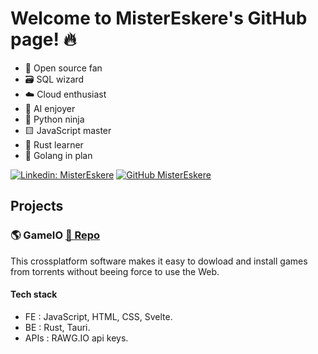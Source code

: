 # Welcome to MisterEskere's GitHub page! 🔥

- 🐧 Open source fan
- 🗃️ SQL wizard
- ☁️ Cloud enthusiast
- 🤖 AI enjoyer
- 🐍 Python ninja
- 🟨 JavaScript master
- 🦀 Rust learner
- 🐹 Golang in plan

[![Linkedin: MisterEskere](https://img.shields.io/badge/-Claudiu%20Adrian%20Simion-blue?style=flat-square&logo=Linkedin&logoColor=white&link=https://www.linkedin.com/company/MisterEskere/)](https://www.linkedin.com/in/claudiu-adrian-simion/)
[![GitHub MisterEskere](https://img.shields.io/github/followers/MisterEskere?label=follow&style=social)](https://github.com/MisterEskere)

## Projects

### 🌎 GameIO [📄 Repo](<https://github.com/MisterEskere/GameIO2>)

This crossplatform software makes it easy to dowload and install games from torrents without beeing force to use the Web.

#### Tech stack

- FE : JavaScript, HTML, CSS, Svelte.
- BE : Rust, Tauri.
- APIs : RAWG.IO api keys.

